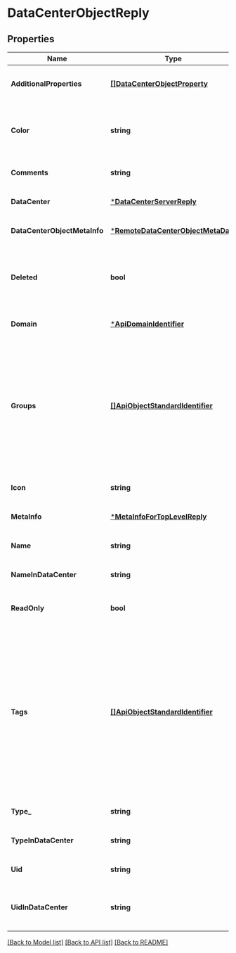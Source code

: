 # DataCenterObjectReply

## Properties
Name | Type | Description | Notes
------------ | ------------- | ------------- | -------------
**AdditionalProperties** | [**[]DataCenterObjectProperty**](DataCenterObjectProperty.md) | Additional properties on the object. | [optional] [default to null]
**Color** | **string** | Color of the object. Should be one of existing colors. | [optional] [default to null]
**Comments** | **string** | Comments string. | [optional] [default to null]
**DataCenter** | [***DataCenterServerReply**](DataCenterServerReply.md) |  | [optional] [default to null]
**DataCenterObjectMetaInfo** | [***RemoteDataCenterObjectMetaData**](RemoteDataCenterObjectMetaData.md) |  | [optional] [default to null]
**Deleted** | **bool** | Indicates if the object is inaccessible or deleted on Data Center Server. | [optional] [default to null]
**Domain** | [***ApiDomainIdentifier**](ApiDomainIdentifier.md) |  | [optional] [default to null]
**Groups** | [**[]ApiObjectStandardIdentifier**](ApiObjectStandardIdentifier.md) | How much details are returned depends on the details-level field of the request. This table shows the level of detail shown when details-level is set to standard. | [optional] [default to null]
**Icon** | **string** | Object icon. | [optional] [default to null]
**MetaInfo** | [***MetaInfoForTopLevelReply**](MetaInfoForTopLevelReply.md) |  | [optional] [default to null]
**Name** | **string** | Object management name. | [optional] [default to null]
**NameInDataCenter** | **string** | Object name in the Data Center. | [optional] [default to null]
**ReadOnly** | **bool** | Indicates whether the object is read-only. | [optional] [default to null]
**Tags** | [**[]ApiObjectStandardIdentifier**](ApiObjectStandardIdentifier.md) | Collection of tag objects identified by the name or UID. How much details are returned depends on the details-level field of the request. This table shows the level of detail shown when details-level is set to standard. | [optional] [default to null]
**Type_** | **string** | Type of the object. | [optional] [default to null]
**TypeInDataCenter** | **string** | Object type in Data Center. | [optional] [default to null]
**Uid** | **string** | Object unique identifier. | [optional] [default to null]
**UidInDataCenter** | **string** | Unique identifier of the object in the Data Center. | [optional] [default to null]

[[Back to Model list]](../README.md#documentation-for-models) [[Back to API list]](../README.md#documentation-for-api-endpoints) [[Back to README]](../README.md)


